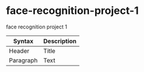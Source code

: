 # face-recognition-project-1
face recognition project 1

| Syntax | Description |
| ----------- | ----------- |
| Header | Title |
| Paragraph | Text | 
